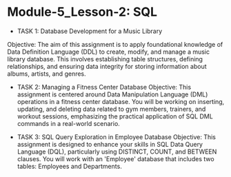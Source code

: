 # Module-5_Lesson-2: SQL 


- TASK 1: Database Development for a Music Library

Objective:
The aim of this assignment is to apply foundational knowledge of Data Definition Language (DDL) to create, modify, and manage a music library database. This involves establishing table structures, defining relationships, and ensuring data integrity for storing information about albums, artists, and genres.

- TASK 2: Managing a Fitness Center Database
Objective: This assignment is centered around Data Manipulation Language (DML) operations in a fitness center database. You will be working on inserting, updating, and deleting data related to gym members, trainers, and workout sessions, emphasizing the practical application of SQL DML commands in a real-world scenario.

- TASK 3: SQL Query Exploration in Employee Database
Objective: This assignment is designed to enhance your skills in SQL Data Query Language (DQL), particularly using DISTINCT, COUNT, and BETWEEN clauses. You will work with an 'Employee' database that includes two tables: Employees and Departments.